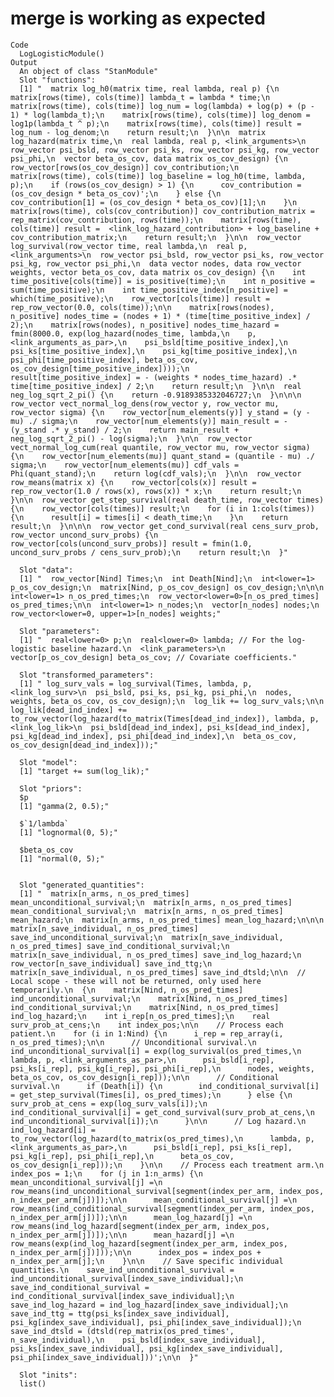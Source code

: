 # merge is working as expected

    Code
      LogLogisticModule()
    Output
      An object of class "StanModule"
      Slot "functions":
      [1] "  matrix log_h0(matrix time, real lambda, real p) {\n    matrix[rows(time), cols(time)] lambda_t = lambda * time;\n    matrix[rows(time), cols(time)] log_num = log(lambda) + log(p) + (p - 1) * log(lambda_t);\n    matrix[rows(time), cols(time)] log_denom = log1p(lambda_t ^ p);\n    matrix[rows(time), cols(time)] result = log_num - log_denom;\n    return result;\n  }\n\n  matrix log_hazard(matrix time,\n  real lambda, real p, <link_arguments>\n  row_vector psi_bsld, row_vector psi_ks, row_vector psi_kg, row_vector psi_phi,\n  vector beta_os_cov, data matrix os_cov_design) {\n    row_vector[rows(os_cov_design)] cov_contribution;\n    matrix[rows(time), cols(time)] log_baseline = log_h0(time, lambda, p);\n    if (rows(os_cov_design) > 1) {\n      cov_contribution = (os_cov_design * beta_os_cov)';\n    } else {\n      cov_contribution[1] = (os_cov_design * beta_os_cov)[1];\n    }\n    matrix[rows(time), cols(cov_contribution)] cov_contribution_matrix = rep_matrix(cov_contribution, rows(time));\n    matrix[rows(time), cols(time)] result =  <link_log_hazard_contribution> + log_baseline + cov_contribution_matrix;\n    return result;\n  }\n\n  row_vector log_survival(row_vector time, real lambda,\n  real p, <link_arguments>\n  row_vector psi_bsld, row_vector psi_ks, row_vector psi_kg, row_vector psi_phi,\n  data vector nodes, data row_vector weights, vector beta_os_cov, data matrix os_cov_design) {\n    int time_positive[cols(time)] = is_positive(time);\n    int n_positive = sum(time_positive);\n    int time_positive_index[n_positive] = which(time_positive);\n    row_vector[cols(time)] result = rep_row_vector(0.0, cols(time));\n\n    matrix[rows(nodes), n_positive] nodes_time = (nodes + 1) * (time[time_positive_index] / 2);\n    matrix[rows(nodes), n_positive] nodes_time_hazard = fmin(8000.0, exp(log_hazard(nodes_time, lambda,\n    p, <link_arguments_as_par>,\n    psi_bsld[time_positive_index],\n    psi_ks[time_positive_index],\n    psi_kg[time_positive_index],\n    psi_phi[time_positive_index], beta_os_cov, os_cov_design[time_positive_index])));\n    result[time_positive_index] = - (weights * nodes_time_hazard) .* time[time_positive_index] / 2;\n    return result;\n  }\n\n  real neg_log_sqrt_2_pi() {\n    return -0.9189385332046727;\n  }\n\n\n  row_vector vect_normal_log_dens(row_vector y, row_vector mu, row_vector sigma) {\n    row_vector[num_elements(y)] y_stand = (y - mu) ./ sigma;\n    row_vector[num_elements(y)] main_result = - (y_stand .* y_stand) / 2;\n    return main_result + neg_log_sqrt_2_pi() - log(sigma);\n  }\n\n  row_vector vect_normal_log_cum(real quantile, row_vector mu, row_vector sigma) {\n    row_vector[num_elements(mu)] quant_stand = (quantile - mu) ./ sigma;\n    row_vector[num_elements(mu)] cdf_vals = Phi(quant_stand);\n    return log(cdf_vals);\n  }\n\n  row_vector row_means(matrix x) {\n    row_vector[cols(x)] result = rep_row_vector(1.0 / rows(x), rows(x)) * x;\n    return result;\n  }\n\n  row_vector get_step_survival(real death_time, row_vector times) {\n    row_vector[cols(times)] result;\n    for (i in 1:cols(times)) {\n      result[i] = times[i] < death_time;\n    }\n    return result;\n  }\n\n\n  row_vector get_cond_survival(real cens_surv_prob, row_vector uncond_surv_probs) {\n    row_vector[cols(uncond_surv_probs)] result = fmin(1.0, uncond_surv_probs / cens_surv_prob);\n    return result;\n  }"
      
      Slot "data":
      [1] "  row_vector[Nind] Times;\n  int Death[Nind];\n  int<lower=1> p_os_cov_design;\n  matrix[Nind, p_os_cov_design] os_cov_design;\n\n\n  int<lower=1> n_os_pred_times;\n  row_vector<lower=0>[n_os_pred_times] os_pred_times;\n\n  int<lower=1> n_nodes;\n  vector[n_nodes] nodes;\n  row_vector<lower=0, upper=1>[n_nodes] weights;"
      
      Slot "parameters":
      [1] "  real<lower=0> p;\n  real<lower=0> lambda; // For the log-logistic baseline hazard.\n  <link_parameters>\n  vector[p_os_cov_design] beta_os_cov; // Covariate coefficients."
      
      Slot "transformed_parameters":
      [1] " log_surv_vals = log_survival(Times, lambda, p, <link_log_surv>\n  psi_bsld, psi_ks, psi_kg, psi_phi,\n  nodes, weights, beta_os_cov, os_cov_design);\n  log_lik += log_surv_vals;\n\n  log_lik[dead_ind_index] += to_row_vector(log_hazard(to_matrix(Times[dead_ind_index]), lambda, p, <link_log_lik>\n  psi_bsld[dead_ind_index], psi_ks[dead_ind_index], psi_kg[dead_ind_index], psi_phi[dead_ind_index],\n  beta_os_cov, os_cov_design[dead_ind_index]));"
      
      Slot "model":
      [1] "target += sum(log_lik);"
      
      Slot "priors":
      $p
      [1] "gamma(2, 0.5);"
      
      $`1/lambda`
      [1] "lognormal(0, 5);"
      
      $beta_os_cov
      [1] "normal(0, 5);"
      
      
      Slot "generated_quantities":
      [1] "  matrix[n_arms, n_os_pred_times] mean_unconditional_survival;\n  matrix[n_arms, n_os_pred_times] mean_conditional_survival;\n  matrix[n_arms, n_os_pred_times] mean_hazard;\n  matrix[n_arms, n_os_pred_times] mean_log_hazard;\n\n\n  matrix[n_save_individual, n_os_pred_times] save_ind_unconditional_survival;\n  matrix[n_save_individual, n_os_pred_times] save_ind_conditional_survival;\n  matrix[n_save_individual, n_os_pred_times] save_ind_log_hazard;\n  row_vector[n_save_individual] save_ind_ttg;\n  matrix[n_save_individual, n_os_pred_times] save_ind_dtsld;\n\n  // Local scope - these will not be returned, only used here temporarily.\n  {\n    matrix[Nind, n_os_pred_times] ind_unconditional_survival;\n    matrix[Nind, n_os_pred_times] ind_conditional_survival;\n    matrix[Nind, n_os_pred_times] ind_log_hazard;\n    int i_rep[n_os_pred_times];\n    real surv_prob_at_cens;\n    int index_pos;\n\n    // Process each patient.\n    for (i in 1:Nind) {\n      i_rep = rep_array(i, n_os_pred_times);\n\n      // Unconditional survival.\n      ind_unconditional_survival[i] = exp(log_survival(os_pred_times,\n      lambda, p, <link_arguments_as_par>,\n      psi_bsld[i_rep], psi_ks[i_rep], psi_kg[i_rep], psi_phi[i_rep],\n      nodes, weights, beta_os_cov, os_cov_design[i_rep]));\n\n      // Conditional survival.\n      if (Death[i]) {\n        ind_conditional_survival[i] = get_step_survival(Times[i], os_pred_times);\n      } else {\n        surv_prob_at_cens = exp(log_surv_vals[i]);\n        ind_conditional_survival[i] = get_cond_survival(surv_prob_at_cens,\n        ind_unconditional_survival[i]);\n      }\n\n      // Log hazard.\n      ind_log_hazard[i] = to_row_vector(log_hazard(to_matrix(os_pred_times),\n      lambda, p,  <link_arguments_as_par>,\n      psi_bsld[i_rep], psi_ks[i_rep], psi_kg[i_rep], psi_phi[i_rep],\n      beta_os_cov, os_cov_design[i_rep]));\n    }\n\n    // Process each treatment arm.\n    index_pos = 1;\n    for (j in 1:n_arms) {\n      mean_unconditional_survival[j] =\n      row_means(ind_unconditional_survival[segment(index_per_arm, index_pos, n_index_per_arm[j])]);\n\n      mean_conditional_survival[j] =\n      row_means(ind_conditional_survival[segment(index_per_arm, index_pos, n_index_per_arm[j])]);\n\n      mean_log_hazard[j] =\n      row_means(ind_log_hazard[segment(index_per_arm, index_pos, n_index_per_arm[j])]);\n\n      mean_hazard[j] =\n      row_means(exp(ind_log_hazard[segment(index_per_arm, index_pos, n_index_per_arm[j])]));\n\n      index_pos = index_pos + n_index_per_arm[j];\n    }\n\n    // Save specific individual quantities.\n    save_ind_unconditional_survival = ind_unconditional_survival[index_save_individual];\n    save_ind_conditional_survival = ind_conditional_survival[index_save_individual];\n    save_ind_log_hazard = ind_log_hazard[index_save_individual];\n    save_ind_ttg = ttg(psi_ks[index_save_individual], psi_kg[index_save_individual], psi_phi[index_save_individual]);\n    save_ind_dtsld = (dtsld(rep_matrix(os_pred_times', n_save_individual),\n    psi_bsld[index_save_individual], psi_ks[index_save_individual], psi_kg[index_save_individual], psi_phi[index_save_individual]))';\n\n  }"
      
      Slot "inits":
      list()
      

